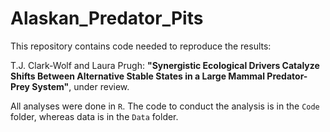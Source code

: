 # Alaskan_Predator_Pits

This repository contains code needed to reproduce the results:

T.J. Clark-Wolf and Laura Prugh:
**"Synergistic Ecological Drivers Catalyze Shifts Between Alternative Stable States in a Large Mammal Predator-Prey System"**, under review.

All analyses were done in `R`. The code to conduct the analysis is in the `Code` folder, whereas data is in the `Data` folder.
